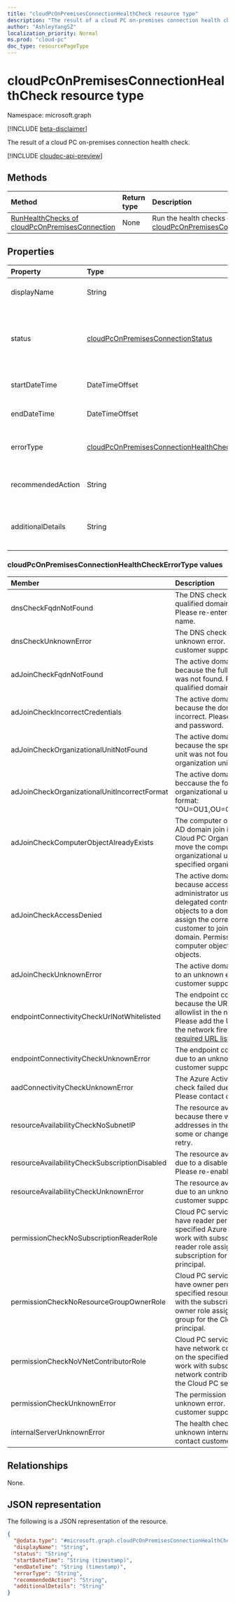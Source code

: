 ```yaml
---
title: "cloudPcOnPremisesConnectionHealthCheck resource type"
description: "The result of a cloud PC on-premises connection health check."
author: "AshleyYangSZ"
localization_priority: Normal
ms.prod: "cloud-pc"
doc_type: resourcePageType
---
```


# cloudPcOnPremisesConnectionHealthCheck resource type

Namespace: microsoft.graph

[!INCLUDE [beta-disclaimer](../../includes/beta-disclaimer.md)]

The result of a cloud PC on-premises connection health check.

[!INCLUDE [cloudpc-api-preview](../../includes/cloudpc-api-preview.md)]

## Methods

|Method|Return type|Description|
|:---|:---|:---|
|[RunHealthChecks of cloudPcOnPremisesConnection](../api/cloudpconpremisesconnection-runhealthcheck.md)|None|Run the health checks of a [cloudPcOnPremisesConnection](../resources/cloudpconpremisesconnection.md).|

## Properties

|Property|Type|Description|
|:---|:---|:---|
|displayName|String|The display name for this health check item.|
|status|[cloudPcOnPremisesConnectionStatus](../resources/cloudpconpremisesconnection.md#cloudpconpremisesconnectionstatus-values)|The status of the health check item. Possible values are: `pending`, `running`, `passed`, `failed`, `unknownFutureValue`. Read-only.|
|startDateTime|DateTimeOffset|The start time of the health check item. Read-only.|
|endDateTime|DateTimeOffset|The end time of the health check item. Read-only.|
|errorType|[cloudPcOnPremisesConnectionHealthCheckErrorType](#cloudpconpremisesconnectionhealthcheckerrortype-values)|The type of error that occurred during this health check.|
|recommendedAction|String|The recommended action to fix the corresponding error.|
|additionalDetails|String|Additional details about the health check or the recommended action.|

### cloudPcOnPremisesConnectionHealthCheckErrorType values

|Member|Description|
|:---|:---|
|dnsCheckFqdnNotFound|The DNS check failed because the fully qualified domain name was not found. Please re-enter fully qualified domain name.|
|dnsCheckUnknownError|The DNS check failed due to an unknown error. Please contact customer support.|
|adJoinCheckFqdnNotFound|The active domain join check failed because the fully qualified domain name was not found. Please re-enter fully qualified domain name.|
|adJoinCheckIncorrectCredentials|The active domain join check failed because the domain credentials are incorrect. Please update the username and password.|
|adJoinCheckOrganizationalUnitNotFound|The active domain join check failed because the specified organizational unit was not found. Please re-enter organization unit.|
|adJoinCheckOrganizationalUnitIncorrectFormat|The active domain join check failed beccause the format of the specified organizational unit is incorrect. Example format: “OU=OU1,OU=OU2,OU=OU3,DC=DC1”.|
|adJoinCheckComputerObjectAlreadyExists|The computer object required to check AD domain join is already in another Cloud PC Organizational Unit. Please move the computer object from the old organizational unit to the connection specified organizational unit path.|
|adJoinCheckAccessDenied|The active domain join check failed because access is denied when non-administrator users who have been delegated control try to join computer objects to a domain controller. Please assign the correct permission to the customer to join computer object to the domain. Permissions needed: Create computer objects, Delete computer objects.|
|adJoinCheckUnknownError|The active domain join check failed due to an unknown error. Please contact customer support.|
|endpointConnectivityCheckUrlNotWhitelisted|The endpoint connectivity check failed because the URLs are not on the allowlist in the network firewall settings. Please add the URLs to the allowlist for the network firewall settings. See [required URL list](/azure/virtual-desktop/safe-url-list) for URL information.|
|endpointConnectivityCheckUnknownError|The endpoint connectivity check failed due to an unknown error. Please contact customer support.|
|aadConnectivityCheckUnknownError|The Azure Active Directory connectivity check failed due to an unknown error. Please contact customer support.|
|resourceAvailabilityCheckNoSubnetIP|The resource availability check failed because there were no available IP addresses in the subnet. Please free up some or change to another subnet and retry.|
|resourceAvailabilityCheckSubscriptionDisabled|The resource availability check failed due to a disabled Azure subscription. Please re-enable the subscription.|
|resourceAvailabilityCheckUnknownError|The resource availability check failed due to an unknown error. Please contact customer support.|
|permissionCheckNoSubscriptionReaderRole|Cloud PC service principal does not have reader permissions on the specified Azure subscription. Please work with subscription owner to add reader role assignment on the Azure subscription for the Cloud PC service principal.|
|permissionCheckNoResourceGroupOwnerRole|Cloud PC service principal does not have owner permissions on the specified resource group. Please work with the subscription owner to add owner role assignment on the resource group for the Cloud PC service principal.|
|permissionCheckNoVNetContributorRole|Cloud PC service principal does not have network contributor permissions on the specified virtual network. Please work with subscription owner to add the network contributor role assignment for the Cloud PC service principal. |
|permissionCheckUnknownError|The permission check failed due to an unknown error. Please contact customer support.|
|internalServerUnknownError|The health check failed due to an unknown internal server error. Please contact customer support.|

## Relationships

None.

## JSON representation

The following is a JSON representation of the resource.
<!-- {
  "blockType": "resource",
  "@odata.type": "microsoft.graph.cloudPcOnPremisesConnectionHealthCheck"
}
-->

``` json
{
  "@odata.type": "#microsoft.graph.cloudPcOnPremisesConnectionHealthCheck",
  "displayName": "String",
  "status": "String",
  "startDateTime": "String (timestamp)",
  "endDateTime": "String (timestamp)",
  "errorType": "String",
  "recommendedAction": "String",
  "additionalDetails": "String"
}
```
